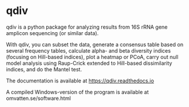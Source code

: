 # qdiv

qdiv is a python package for analyzing results from 16S rRNA gene amplicon sequencing (or similar data).

With qdiv, you can subset the data, generate a consensus table based on several frequency tables, 
calculate alpha- and beta diversity indices (focusing on Hill-based indices), 
plot a heatmap or PCoA, carry out null model analysis using Raup-Crick extended to Hill-based dissimilarity indices, and do the Mantel test.

The documentation is available at https://qdiv.readthedocs.io

A compiled Windows-version of the program is available at omvatten.se/software.html
